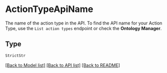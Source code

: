 # ActionTypeApiName

The name of the action type in the API. To find the API name for your Action Type, use the `List action types`
endpoint or check the **Ontology Manager**.


## Type
```python
StrictStr
```


[[Back to Model list]](../../../../README.md#models-v1-link) [[Back to API list]](../../../../README.md#apis-v1-link) [[Back to README]](../../../../README.md)
